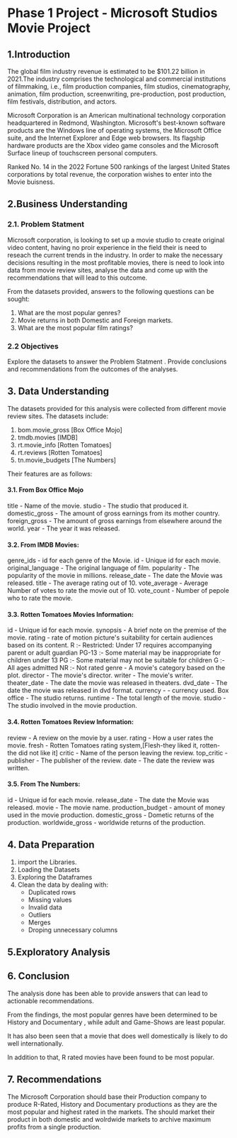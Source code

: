 # Phase 1 Project - Microsoft Studios Movie Project
## 1.Introduction
The global film industry revenue is estimated to be $101.22 billion in 2021.The industry comprises the technological and commercial institutions of filmmaking, i.e., film production companies, film studios, cinematography, animation, film production, screenwriting, pre-production, post production, film festivals, distribution, and actors.

Microsoft Corporation is an American multinational technology corporation headquartered in Redmond, Washington. Microsoft's best-known software products are the Windows line of operating systems, the Microsoft Office suite, and the Internet Explorer and Edge web browsers. Its flagship hardware products are the Xbox video game consoles and the Microsoft Surface lineup of touchscreen personal computers.

Ranked No. 14 in the 2022 Fortune 500 rankings of the largest United States corporations by total revenue, the corporation wishes to enter into the Movie buisness.

## 2.Business Understanding
### 2.1. Problem Statment
Microsoft corporation, is looking to set up a movie studio to create original video content, having no proir experience in the field their is need to reseach the current trends in the industry. In order to make the necessary decisions resulting in the most profitable movies, there is need to look into data from movie review sites, analyse the data and come up with the recommendations that will lead to this outcome.

From the datasets provided, answers to the following questions can be sought:

1. What are the most popular genres?
2. Movie returns in both Domestic and Foreign markets.
3. What are the most popular film ratings?

### 2.2 Objectives
Explore the datasets to answer the Problem Statment .
Provide conclusions and recommendations from the outcomes of the analyses.

## 3. Data Understanding
The datasets provided for this analysis were collected from different movie review sites.
The datasets include:

1. bom.movie_gross [Box Office Mojo]
2. tmdb.movies [IMDB]
3. rt.movie_info [Rotten Tomatoes]
4. rt.reviews [Rotten Tomatoes]
5. tn.movie_budgets [The Numbers]

Their features are as follows:

#### 3.1. From Box Office Mojo
title - Name of the movie.
studio - The studio that produced it.
domestic_gross - The amount of gross earnings from its mother country.
foreign_gross - The amount of gross earnings from elsewhere around the world.
year - The year it was released.

#### 3.2. From IMDB Movies:
genre_ids - id for each genre of the Movie.
id - Unique id for each movie.
original_language - The original language of film.
popularity - The popularity of the movie in millions.
release_date - The date the Movie was released.
title - The average rating out of 10.
vote_average - Average Number of votes to rate the movie out of 10.
vote_count - Number of pepole who to rate the movie.

#### 3.3. Rotten Tomatoes Movies Information:
id - Unique id for each movie.
synopsis - A brief note on the premise of the movie.
rating - rate of motion picture's suitability for certain audiences based on its content.
R :- Restricted: Under 17 requires accompanying parent or adult guardian
PG-13 :- Some material may be inappropriate for children under 13
PG :- Some material may not be suitable for children
G :- All ages admitted
NR :- Not rated
genre - A movie's category based on the plot.
director - The movie's director.
writer - The movie's writer.
theater_date - The date the movie was released in theaters.
dvd_date - The date the movie was released in dvd format.
currency - - currency used.
Box office - The studio returns.
runtime - The total length of the movie.
studio - The studio involved in the movie production.

#### 3.4. Rotten Tomatoes Review Information:
review - A review on the movie by a user.
rating - How a user rates the movie.
fresh - Rotten Tomatoes rating system,[Flesh-they liked it, rotten- the did not like it]
critic - Name of the person leaving the review.
top_critic -
publisher - The publisher of the review.
date - The date the review was written.

#### 3.5. From The Numbers:
id - Unique id for each movie.
release_date - The date the Movie was released.
movie - The movie name.
production_budget - amount of money used in the movie production.
domestic_gross - Dometic returns of the production.
worldwide_gross - worldwide returns of the production.

## 4. Data Preparation
1. import the Libraries.
2. Loading the Datasets
3. Exploring the Dataframes
4. Clean the data by dealing with:
    - Duplicated rows
    - Missing values
    - Invalid data
    - Outliers
    - Merges
    - Droping unnecessary columns

## 5.Exploratory Analysis

## 6. Conclusion
The analysis done has been able to provide answers that can lead to actionable recommendations. 

From the findings, the most popular genres have been determined to be History and Documentary , while adult and Game-Shows are least popular. 

It has also been seen that a movie that does well domestically is likely to do well internationally. 

In addition to that, R rated movies have been found to be most popular.
## 7. Recommendations
The Microsoft Corporation should base their Production company to produce R-Rated, History and Documentary productions as they are the most popular and highest rated in the markets.
The should market their product in both domestic and wolrdwide markets to archive maximum profits from a single production.
